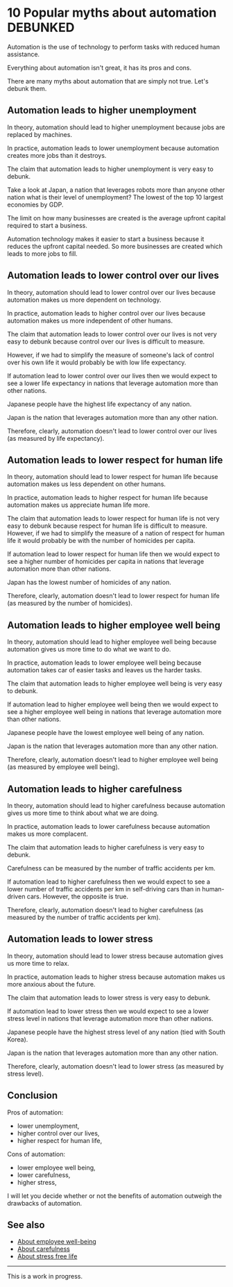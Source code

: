 # 10 Popular myths about automation DEBUNKED

Automation is the use of technology to perform tasks with reduced human assistance.

Everything about automation isn't great, it has its pros and cons.

There are many myths about automation that are simply not true. Let's debunk them.

## Automation leads to higher unemployment

In theory, automation should lead to higher unemployment because jobs are replaced by machines.

In practice, automation leads to lower unemployment because automation creates more jobs than it destroys.

The claim that automation leads to higher unemployment is very easy to debunk.

Take a look at Japan, a nation that leverages robots more than anyone other nation what is their level of unemployment? The lowest of the top 10 largest economies by GDP.

The limit on how many businesses are created is the average upfront capital required to start a business.

Automation technology makes it easier to start a business because it reduces the upfront capital needed. So more businesses are created which leads to more jobs to fill.

## Automation leads to lower control over our lives

In theory, automation should lead to lower control over our lives because automation makes us more dependent on technology.

In practice, automation leads to higher control over our lives because automation makes us more independent of other humans.

The claim that automation leads to lower control over our lives is not very easy to debunk because control over our lives is difficult to measure.

However, if we had to simplify the measure of someone's lack of control over his own life it would probably be with low life expectancy.

If automation lead to lower control over our lives then we would expect to see a lower life expectancy in nations that leverage automation more than other nations.

Japanese people have the highest life expectancy of any nation.

Japan is the nation that leverages automation more than any other nation.

Therefore, clearly, automation doesn't lead to lower control over our lives (as measured by life expectancy).

## Automation leads to lower respect for human life

In theory, automation should lead to lower respect for human life because automation makes us less dependent on other humans.

In practice, automation leads to higher respect for human life because automation makes us appreciate human life more.

The claim that automation leads to lower respect for human life is not very easy to debunk because respect for human life is difficult to measure. However, if we had to simplify the measure of a nation of respect for human life it would probably be with the number of homicides per capita.

If automation lead to lower respect for human life then we would expect to see a higher number of homicides per capita in nations that leverage automation more than other nations.

Japan has the lowest number of homicides of any nation.

Therefore, clearly, automation doesn't lead to lower respect for human life (as measured by the number of homicides).

## Automation leads to higher employee well being

In theory, automation should lead to higher employee well being because automation gives us more time to do what we want to do.

In practice, automation leads to lower employee well being because automation takes car of easier tasks and leaves us the harder tasks.

The claim that automation leads to higher employee well being is very easy to debunk.

If automation lead to higher employee well being then we would expect to see a higher employee well being in nations that leverage automation more than other nations.

Japanese people have the lowest employee well being of any nation.

Japan is the nation that leverages automation more than any other nation.

Therefore, clearly, automation doesn't lead to higher employee well being (as measured by employee well being).

## Automation leads to higher carefulness

In theory, automation should lead to higher carefulness because automation gives us more time to think about what we are doing.

In practice, automation leads to lower carefulness because automation makes us more complacent.

The claim that automation leads to higher carefulness is very easy to debunk.

Carefulness can be measured by the number of traffic accidents per km.

If automation lead to higher carefulness then we would expect to see a lower number of traffic accidents per km in self-driving cars than in human-driven cars. However, the opposite is true.

Therefore, clearly, automation doesn't lead to higher carefulness (as measured by the number of traffic accidents per km).

## Automation leads to lower stress

In theory, automation should lead to lower stress because automation gives us more time to relax.

In practice, automation leads to higher stress because automation makes us more anxious about the future.

The claim that automation leads to lower stress is very easy to debunk.

If automation lead to lower stress then we would expect to see a lower stress level in nations that leverage automation more than other nations.

Japanese people have the highest stress level of any nation (tied with South Korea).

Japan is the nation that leverages automation more than any other nation.

Therefore, clearly, automation doesn't lead to lower stress (as measured by stress level).

## Conclusion

Pros of automation:

- lower unemployment,
- higher control over our lives,
- higher respect for human life,

Cons of automation:

- lower employee well being,
- lower carefulness,
- higher stress,

I will let you decide whether or not the benefits of automation outweigh the drawbacks of automation.

## See also

- [About employee well-being](About-employee-well-being.md)
- [About carefulness](About-carefulness.md)
- [About stress free life](About-stress-free-life.md)

<hr>

This is a work in progress.
